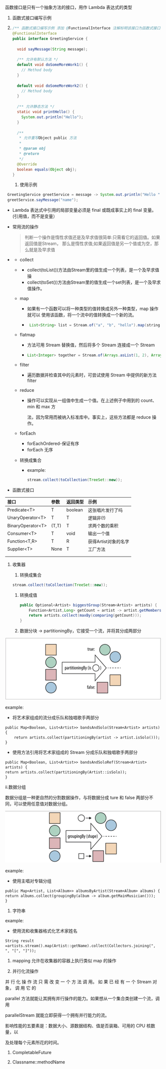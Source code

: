 函数接口是只有一个抽象方法的接口，用作 Lambda 表达式的类型  
1. 函数式接口编写示例

1. ```java
   /** 函数式接口编写示例 添加 @FunctionalInterface 注解标明该接口为函数式接口 */
   @FunctionalInterface
   public interface GreetingService {

     void sayMessage(String message);

     /** 允许有默认方法 */
     default void doSomeMoreWork1() {
       // Method body
     }

     default void doSomeMoreWork2() {
       // Method body
     }

     /** 允许静态方法 */
     static void printHello() {
       System.out.println("Hello");
     }

     /**
      * 允许重写Object public 方法
      *
      * @param obj
      * @return
      */
     @Override
     boolean equals(Object obj);
   }
   ```

   1. 使用示例

```java
 GreetingService greetService = message -> System.out.println("Hello " + message);
 greetService.sayMessage("name");
```

* Lambda 表达式中引用的局部变量必须是 final 或既成事实上的 final 变量。\(引用值，而不是变量）

* 常用流的操作

  > 判断一个操作是惰性求值还是及早求值很简单:只需看它的返回值。如果返回值是Stream， 那么是惰性求值;如果返回值是另一个值或为空，那么就是及早求值

* * collect
  * * collect\(toList\(\)\)方法由Stream里的值生成一个列表，是一个及早求值操
    * collect\(toSet\(\)\)方法由Stream里的值生成一个set列表，是一个及早求值操作。
  * map

    * 如果有一个函数可以将一种类型的值转换成另外一种类型，map 操作就可以 使用该函数，将一个流中的值转换成一个新的流。

    * ```java
       List<String> list = Stream.of("a", "b", "hello").map(string -> string.toUpperCase()).collect(Collectors.toList());
      ```

  * flatmap

    * 方法可用 Stream 替换值，然后将多个 Stream 连接成一个 Stream

    * ```java
      List<Integer> together = Stream.of(Arrays.asList(1, 2), Arrays.asList(3, 4)).flatMap(Collection::stream).collect(Collectors.toList());
      ```

  * filter

    * 遍历数据并检查其中的元素时，可尝试使用 Stream 中提供的新方法 filter

  * reduce

    * 操作可以实现从一组值中生成一个值。在上述例子中用到的 count、min 和 max 方

      法，因为常用而被纳入标准库中。事实上，这些方法都是 reduce 操作。

  * forEach

    * forEachOrdered-保证有序
    * forEach 无序

  * 转换成集合

    * example:

      ```java
      stream.collect(toCollection(TreeSet::new));
      ```
* 函数式接口

| 接口 | 参数 | 返回类型 | 示例 |
| :--- | :--- | :--- | :--- |
| Predicate&lt;T&gt; | T | boolean | 这张唱片发行了吗 |
| UnaryOperator&lt;T&gt; | T | T | 逻辑非\(!\) |
| BinaryOperator&lt;T&gt; | \(T,T\) | T | 求两个数的乘积 |
| Consumer&lt;T&gt; | T | void | 输出一个值 |
| Function&lt;T,R&gt; | T | R | 获得Artist对象的名字 |
| Supplier&lt;T&gt; | None | T | 工厂方法 |
|  |  |  |  |
|  |  |  |  |



1. 收集器
   1. 转换成集合 

   ```java
   stream.collect(toCollection(TreeSet::new));
   ```

   1. 转换成值

      ```java
      public Optional<Artist> biggestGroup(Stream<Artist> artists) {
          Function<Artist,Long> getCount = artist -> artist.getMembers().count();
          return artists.collect(maxBy(comparing(getCount)));
      }
      ```

   2. 数据分块 -&gt; partitioningBy，它接受一个流，并将其分成两部分

![](/assets/partitioningBy.png)

example:

* 将艺术家组成的流分成乐队和独唱歌手两部分

```
public Map<Boolean, List<Artist>> bandsAndSolo(Stream<Artist> artists) {
    return artists.collect(partitioningBy(artist -> artist.isSolo()));
}
```

* 使用方法引用将艺术家组成的 Stream 分成乐队和独唱歌手两部分

```
public Map<Boolean, List<Artist>> bandsAndSoloRef(Stream<Artist> artists) {
return artists.collect(partitioningBy(Artist::isSolo));
}
```

ii.数据分组

数据分组是一种更自然的分割数据操作，与将数据分成 ture 和 false 两部分不同，可以使用任意值对数据分组。

![](/assets/groupingBy.png)

example:

* 使用主唱对专辑分组

```
public Map<Artist, List<Album>> albumsByArtist(Stream<Album> albums) {
return albums.collect(groupingBy(album -> album.getMainMusician()));
}
```

1. 字符串

example:

* 使用流和收集器格式化艺术家姓名

```
String result =artists.stream().map(Artist::getName).collect(Collectors.joining(", ", "[", "]"));
```

1. mapping 允许在收集器的容器上执行类似 map 的操作

2. 并行化流操作

并 行 化 操 作 流 只 需 改 变 一 个 方 法 调 用。 如 果 已 经 有 一 个 Stream 对 象， 调 用 它 的

parallel 方法就能让其拥有并行操作的能力。如果想从一个集合类创建一个流，调用

parallelStream 就能立即获得一个拥有并行能力的流。

影响性能的五要素是：数据大小、源数据结构、值是否装箱、可用的 CPU 核数量，以

及处理每个元素所花的时间。

1. CompletableFuture

2. Classname::methodName



